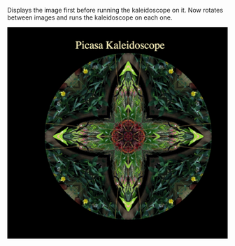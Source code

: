 Displays the  image first before running the kaleidoscope on it.
Now rotates between images and runs the kaleidoscope on each one.

![Kaleidoscope Image](../project_images/cover.png?raw=true "Kaleidoscope Image")